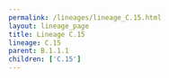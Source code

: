 ```yaml
---
permalink: /lineages/lineage_C.15.html
layout: lineage_page
title: Lineage C.15
lineage: C.15
parent: B.1.1.1
children: ['C.15']
---
```

